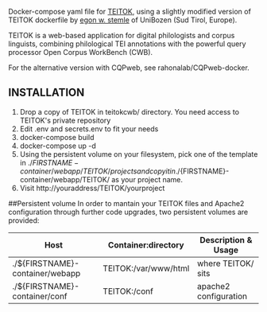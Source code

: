 Docker-compose yaml file for [TEITOK](http://www.teitok.org/index.php?action=home), using a slightly modified version of TEITOK dockerfile by [egon w. stemle](https://gitlab.inf.unibz.it/commul/docker/teitok) of UniBozen (Sud Tirol, Europe).

TEITOK is a web-based application for digital philologists and corpus linguists, combining philological TEI annotations with the powerful query processor Open Corpus WorkBench (CWB).

For the alternative version with CQPweb, see rahonalab/CQPweb-docker.

## INSTALLATION
1. Drop a copy of TEITOK in teitokcwb/ directory. You need access to TEITOK's private repository
2. Edit .env and secrets.env to fit your needs
3. docker-compose build
4. docker-compose up -d
5. Using the persistent volume on your filesystem, pick one of the template in ./${FIRSTNAME}-container/webapp/TEITOK/projects and copy it in ./${FIRSTNAME}-container/webapp/TEITOK/ as your project name.
6. Visit http://youraddress/TEITOK/yourproject

##Persistent volume
In order to mantain your TEITOK files and Apache2 configuration through further code upgrades, two persistent volumes are provided:

| Host | Container:directory | Description & Usage |
| ------ | ----- | ------------------- |
| ./${FIRSTNAME}-container/webapp | TEITOK:/var/www/html | where TEITOK/ sits |
| ./${FIRSTNAME}-container/conf | TEITOK:/conf | apache2 configuration |
